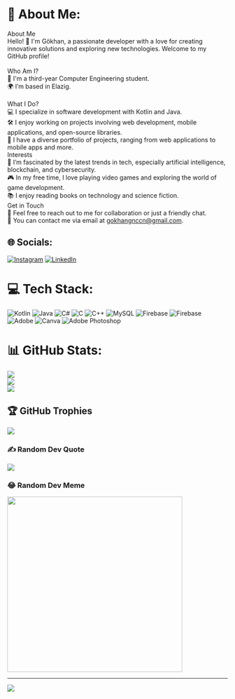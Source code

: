 # 💫 About Me:
About Me<br>Hello! 👋 I'm Gökhan, a passionate developer with a love for creating innovative solutions and exploring new technologies. Welcome to my GitHub profile!<br><br>Who Am I?<br>💼 I'm a third-year Computer Engineering student.<br>🌍 I’m based in Elazig.<br><br>What I Do?<br>💻 I specialize in software development with Kotlin and Java.<br>🛠 I enjoy working on projects involving web development, mobile applications, and open-source libraries.<br>📂 I have a diverse portfolio of projects, ranging from web applications to mobile apps and more.<br>Interests<br>🚀 I’m fascinated by the latest trends in tech, especially artificial intelligence, blockchain, and cybersecurity.<br>🎮 In my free time, I love playing video games and exploring the world of game development.<br>📚 I enjoy reading books on technology and science fiction.<br>Get in Touch<br>💬 Feel free to reach out to me for collaboration or just a friendly chat.<br>📧 You can contact me via email at gokhangnccn@gmail.com.<br>


## 🌐 Socials:
[![Instagram](https://img.shields.io/badge/Instagram-%23E4405F.svg?logo=Instagram&logoColor=white)](https://instagram.com/gokhangnccn) [![LinkedIn](https://img.shields.io/badge/LinkedIn-%230077B5.svg?logo=linkedin&logoColor=white)](https://linkedin.com/in/gokhangnccn) 

# 💻 Tech Stack:
![Kotlin](https://img.shields.io/badge/kotlin-%237F52FF.svg?style=for-the-badge&logo=kotlin&logoColor=white) ![Java](https://img.shields.io/badge/java-%23ED8B00.svg?style=for-the-badge&logo=openjdk&logoColor=white) ![C#](https://img.shields.io/badge/c%23-%23239120.svg?style=for-the-badge&logo=csharp&logoColor=white) ![C](https://img.shields.io/badge/c-%2300599C.svg?style=for-the-badge&logo=c&logoColor=white)  ![C++](https://img.shields.io/badge/c++-%2300599C.svg?style=for-the-badge&logo=c%2B%2B&logoColor=white)  ![MySQL](https://img.shields.io/badge/mysql-4479A1.svg?style=for-the-badge&logo=mysql&logoColor=white) ![Firebase](https://img.shields.io/badge/firebase-%23039BE5.svg?style=for-the-badge&logo=firebase) ![Firebase](https://img.shields.io/badge/firebase-a08021?style=for-the-badge&logo=firebase&logoColor=ffcd34) ![Adobe](https://img.shields.io/badge/adobe-%23FF0000.svg?style=for-the-badge&logo=adobe&logoColor=white) ![Canva](https://img.shields.io/badge/Canva-%2300C4CC.svg?style=for-the-badge&logo=Canva&logoColor=white) ![Adobe Photoshop](https://img.shields.io/badge/adobe%20photoshop-%2331A8FF.svg?style=for-the-badge&logo=adobe%20photoshop&logoColor=white)
# 📊 GitHub Stats:
![](https://github-readme-stats.vercel.app/api?username=gokhangnccn&theme=radical&hide_border=false&include_all_commits=false&count_private=false)<br/>
![](https://github-readme-streak-stats.herokuapp.com/?user=gokhangnccn&theme=radical&hide_border=false)<br/>
![](https://github-readme-stats.vercel.app/api/top-langs/?username=gokhangnccn&theme=radical&hide_border=false&include_all_commits=false&count_private=false&layout=compact)

## 🏆 GitHub Trophies
![](https://github-profile-trophy.vercel.app/?username=gokhangnccn&theme=radical&no-frame=true&no-bg=false&margin-w=4)

### ✍️ Random Dev Quote
![](https://quotes-github-readme.vercel.app/api?type=horizontal&theme=radical)

### 😂 Random Dev Meme
<img src='https://memer-new.vercel.app/' style="height: 400px;"/>

---
[![](https://visitcount.itsvg.in/api?id=gokhangnccn&icon=0&color=0)](https://visitcount.itsvg.in)

<!-- Proudly created with GPRM ( https://gprm.itsvg.in ) -->

